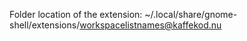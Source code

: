 Folder location of the extension: ~/.local/share/gnome-shell/extensions/workspacelistnames@kaffekod.nu